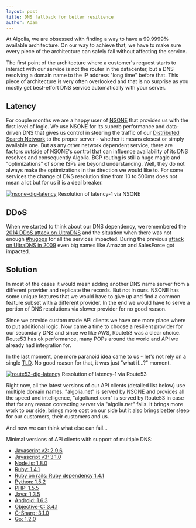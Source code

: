 ```yaml
---
layout: post
title: DNS fallback for better resilience
author: Adam
---
```


At Algolia, we are obsessed with finding a way to have a 99.9999% available
architecture. On our way to achieve that, we have to make sure every piece of
the architecture can safely fail without affecting the service.

The first point of the architecture where a customer's request starts to
interact with our service is not the router in the datacenter, but a DNS
resolving a domain name to the IP address "long time" before that. This piece
of architecture is very often overlooked and that is no surprise as you mostly
get best-effort DNS service automatically with your server.

## Latency

For couple months we are a happy user of [NSONE][1] that
provides us with the first level of logic. We use NSONE for its superb
performance and data-driven DNS that gives us control in steering the traffic
of our [Distributed Search Network][2] to the proper
server - whether it means closest or simply available one. But as any other
network dependent service, there are factors outside of NSONE's control that
can influence availability of its DNS resolves and consequently Algolia. BGP
routing is still a huge magic and "optimizations" of some ISPs are beyond
understanding. Well, they do not always make the optimizations in the
direction we would like to. For some services the change of DNS resolution
time from 10 to 500ms does not mean a lot but for us it is a deal breaker.

[![nsone-dig-latency][3]](https://blog.algolia.com/wp-content/uploads/2015/05/nsone-dig-latency.png) Resolution of latency-1 via NSONE

## DDoS

When we started to think about our DNS dependency, we remembered the [2014
DDoS attack on UltraDNS][4] and the situation when there was not enough
[#hugops][5] for all the services impacted.
During the previous [attack on UltraDNS in 2009][6] even
big names like Amazon and SalesForce got impacted.

## Solution

In most of the cases it would mean adding another DNS name server from a
different provider and replicate the records. But not in ours. NSONE has some
unique features that we would have to give up and find a common feature subset
with a different provider. In the end we would have to serve a portion of DNS
resolutions via slower provider for no good reason.

Since we provide custom made API clients we have one more place where to put
additional logic. Now came a time to choose a resilient provider for our
secondary DNS and since we like AWS, Route53 was a clear choice. Route53 has
ok performance, many POPs around the world and API we already had integration
for.

In the last moment, one more paranoid idea came to us - let's not rely on a
single [TLD][7]. No good reason
for that, it was just "what if...?" moment.

[![route53-dig-latency][8]](https://blog.algolia.com/wp-content/uploads/2015/05/route53-dig-latency.png) Resolution of latency-1 via
Route53

Right now, all the latest versions of our API clients (detailed list below)
use multiple domain names. "algolia.net" is served by NSONE and provides all
the speed and intelligence, "algolianet.com" is served by Route53 in case that
for any reason contacting server via "algolia.net" fails. It brings more work
to our side, brings more cost on our side but it also brings better sleep for
our customers, their customers and us.

And now we can think what else can fail...

Minimal versions of API clients with support of multiple DNS:

  * [Javascript v2: 2.9.6](https://github.com/algolia/algoliasearch-client-js/releases/tag/2.9.6)
  * [Javascript v3: 3.1.0](https://github.com/algolia/algoliasearch-client-js)
  * [Node.js: 1.8.0](https://github.com/algolia/algoliasearch-client-node)
  * [Ruby: 1.4.1](https://github.com/algolia/algoliasearch-client-ruby)
  * [Ruby on rails: Ruby dependency 1.4.1](https://github.com/algolia/algoliasearch-rails)
  * [Python: 1.5.2](https://github.com/algolia/algoliasearch-client-python)
  * [PHP: 1.5.5](https://github.com/algolia/algoliasearch-client-php)
  * [Java: 1.3.5](https://github.com/algolia/algoliasearch-client-java)
  * [Android: 1.6.3](https://github.com/algolia/algoliasearch-client-android)
  * [Objective-C: 3.4.1](https://github.com/algolia/algoliasearch-client-objc)
  * [C-Sharp: 3.1.0](https://github.com/algolia/algoliasearch-client-csharp)
  * [Go: 1.2.0](https://github.com/algolia/algoliasearch-client-go)


[1]: https://nsone.net
[2]: https://www.algolia.com/dsn
[3]: /algoliasearch-jekyll-hyde/assets/nsone-dig-latency.png
[4]: https://threatpost.com/ultradns-dealing-with-ddos-attack/105806
[5]: https://twitter.com/hashtag/hugops
[6]: http://www.zdnet.com/article/ddos-attack-on-ultradns-affects-amazon-com-salesforce-com-petco-com/
[7]: http://en.wikipedia.org/wiki/Top-level_domain
[8]: /algoliasearch-jekyll-hyde/assets/route53-dig-latency.png
